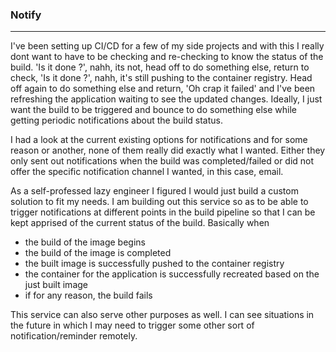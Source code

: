 ### Notify

---

I've been setting up CI/CD for a few of my side projects and with this I really dont want to have to be checking and re-checking to know the status of the build. 'Is it done ?', nahh, its not, head off to do something else, return to check, 'Is it done ?', nahh, it's still pushing to the container registry. Head off again to do something else and return, 'Oh crap it failed' and I've been refreshing the application waiting to see the updated changes. Ideally, I just want the build to be triggered and bounce to do something else while getting periodic notifications about the build status.

I had a look at the current existing options for notifications and for some reason or another, none of them really did exactly what I wanted. Either they only sent out notifications when the build was completed/failed or did not offer the specific notification channel I wanted, in this case, email.

As a self-professed lazy engineer I figured I would just build a custom solution to fit my needs. I am building out this service so as to be able to trigger notifications at different points in the build pipeline so that I can be kept apprised of the current status of the build. Basically when

- the build of the image begins
- the build of the image is completed
- the built image is successfully pushed to the container registry
- the container for the application is successfully recreated based on the just built image
- if for any reason, the build fails

This service can also serve other purposes as well. I can see situations in the future in which I may need to trigger some other sort of notification/reminder remotely.
